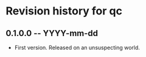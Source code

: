 # Revision history for qc

## 0.1.0.0 -- YYYY-mm-dd

* First version. Released on an unsuspecting world.
